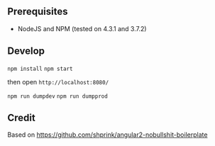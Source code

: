 
## Prerequisites

* NodeJS and NPM (tested on 4.3.1 and 3.7.2)

## Develop

`npm install`
`npm start`

then open `http://localhost:8080/`

`npm run dumpdev`
`npm run dumpprod`

## Credit

Based on https://github.com/shprink/angular2-nobullshit-boilerplate
